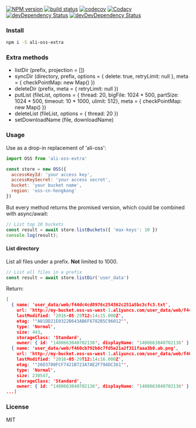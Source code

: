 [![NPM version][npm-image]][npm-url]
[![build status][travis-image]][travis-url]
[![codecov][codecov-image]][codecov-url]
[![Codacy][codacy-image]][codacy-url]
[![devDependency Status][david-image]][david-url]
[![devDevDependency Status][david-image-dev]][david-url-dev]

[npm-image]: https://img.shields.io/npm/v/ali-oss-extra.svg
[npm-url]: https://npmjs.org/package/ali-oss-extra
[travis-image]: https://travis-ci.org/jackytck/ali-oss-extra.svg?branch=master
[travis-url]: https://travis-ci.org/jackytck/ali-oss-extra
[codecov-image]: https://codecov.io/gh/jackytck/ali-oss-extra/branch/master/graph/badge.svg
[codecov-url]: https://codecov.io/gh/jackytck/ali-oss-extra
[codacy-image]: https://api.codacy.com/project/badge/Grade/17798fbc8e0341b890ccb3b6631c2770
[codacy-url]: https://www.codacy.com/app/jackytck/ali-oss-extra?utm_source=github.com&amp;utm_medium=referral&amp;utm_content=jackytck/ali-oss-extra&amp;utm_campaign=Badge_Grade
[david-image]: https://david-dm.org/jackytck/ali-oss-extra.svg
[david-url]: https://david-dm.org/jackytck/ali-oss-extra
[david-image-dev]: https://david-dm.org/jackytck/ali-oss-extra/dev-status.svg
[david-url-dev]: https://david-dm.org/jackytck/ali-oss-extra#info=devDependencies

### Install

```bash
npm i -S ali-oss-extra
```

### Extra methods

* listDir (prefix, projection = [])
* syncDir (directory, prefix, options = { delete: true, retryLimit: null }, meta = { checkPointMap: new Map() })
* deleteDir (prefix, meta = { retryLimit: null })
* putList (fileList, options = { thread: 20, bigFile: 1024 * 500, partSize: 1024 * 500, timeout: 10 * 1000, ulimit: 512}, meta = { checkPointMap: new Map() })
* deleteList (fileList, options = { thread: 20 })
* setDownloadName (file, downloadName)

### Usage
Use as a drop-in replacement of 'ali-oss':

```js
import OSS from 'ali-oss-extra'

const store = new OSS({
  accessKeyId: 'your access key',
  accessKeySecret: 'your access secret',
  bucket: 'your bucket name',
  region: 'oss-cn-hongkong'
})
```

But every method returns the promised version, which could be combined with async/await:

```js
// List top 10 buckets
const result = await store.listBuckets({ 'max-keys': 10 })
console.log(result);
```

#### List directory
List all files under a prefix. **Not** limited to 1000.
```js
// List all files in a prefix
const result = await store.listDir('user_data')
```
Return:
```json
[
  { name: 'user_data/web/f44dc4cd8976c254362c251a5bc3cfc3.txt',
    url: 'http://my-bucket.oss-us-west-1.aliyuncs.com/user_data/web/f44dc4cd8976c254362c251a5bc3cfc3.txt',
    lastModified: '2016-05-29T12:14:15.000Z',
    etag: '"A81DD21E0322B643AB6F6782B5C96012"',
    type: 'Normal',
    size: 443,
    storageClass: 'Standard',
    owner: { id: '1400663040702136', displayName: '1400663040702136' } },
  { name: 'user_data/web/f460cb792b6c7fd5e21a2f311faaa3b0.ab.png',
    url: 'http://my-bucket.oss-us-west-1.aliyuncs.com/user_data/web/f460cb792b6c7fd5e21a2f311faaa3b0.ab.png',
    lastModified: '2016-05-29T12:14:16.000Z',
    etag: '"26D3700FCF7421B723A7AE2F794DC361"',
    type: 'Normal',
    size: 230547,
    storageClass: 'Standard',
    owner: { id: '1400663040702136', displayName: '1400663040702136' } },
...]
```

### License

MIT
